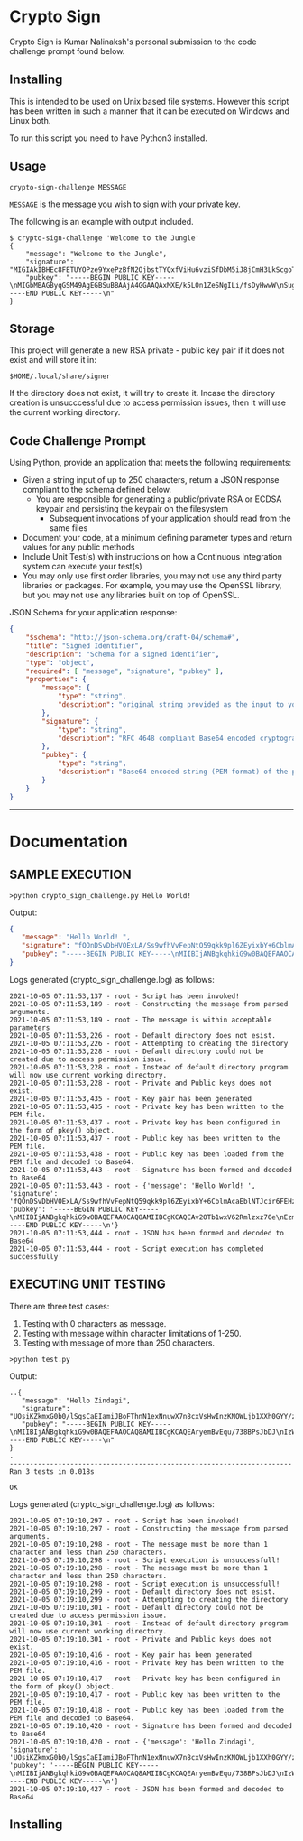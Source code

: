 Crypto Sign
===========

Crypto Sign is Kumar Nalinaksh's personal submission to the code challenge prompt found below.

Installing
----------

This is intended to be used on Unix based file systems.
However this script has been written in such a manner that it can be executed on Windows and Linux both.

To run this script you need to have Python3 installed.


Usage
-----

    crypto-sign-challenge MESSAGE

`MESSAGE` is the message you wish to sign with your private key.  

The following is an example with output included.

```
$ crypto-sign-challenge 'Welcome to the Jungle'
{
    "message": "Welcome to the Jungle",
    "signature": "MIGIAkIBHEc8FETUYOPze9YxePzBfN2OjbstTYQxfViHu6vziSfDbM5iJ8jCmH3LkScgoTNCRBAMBY407jDC/fYq88iN22cCQgCmytbObfzxtHWHpcYFvOb3PHHDKlv+rtAZJ/+AdxBvihjY/xRDi1PH8GhyEgzW7xzJ1KF7BhqmeMwH9pXUCx6JiA==",
    "pubkey": "-----BEGIN PUBLIC KEY-----\nMIGbMBAGByqGSM49AgEGBSuBBAAjA4GGAAQAxMXE/k5LOn1ZeSNgILi/fsDyHwwW\nSugmEndN786laNFUJ0Ulzit1FumnY71Op7Gwuqrv+YoqrEwpHtpnV8mLgvEBr9sX\ncNatfZzPtjOLpHzkVfLSCX94E7uNUZx13eigwugCsR87rn94CLRU3GDbLnLO6W4f\n12FkAhynQpvqaWNKpn8=\n-----END PUBLIC KEY-----\n"
}
```

Storage
-------

This project will generate a new RSA private - public key pair if it does not exist and will store
it in:

    $HOME/.local/share/signer

If the directory does not exist, it will try to create it. Incase the directory creation is unsucccessful due to access permission issues, then it will use the current working directory.

Code Challenge Prompt
---------------------

Using Python, provide an application that meets the following
requirements:

  - Given a string input of up to 250 characters, return a JSON response
    compliant to the schema defined below.
    - You are responsible for generating a public/private RSA or ECDSA keypair
      and persisting the keypair on the filesystem
      - Subsequent invocations of your application should read from the same
        files
  - Document your code, at a minimum defining parameter types and return values
    for any public methods
  - Include Unit Test(s) with instructions on how a Continuous Integration
    system can execute your test(s)
  - You may only use first order libraries, you may not use any third party
    libraries or packages.  For example, you may use the OpenSSL library, but
    you may not use any libraries built on top of OpenSSL.

JSON Schema for your application response:

```json
{
    "$schema": "http://json-schema.org/draft-04/schema#",
    "title": "Signed Identifier",
    "description": "Schema for a signed identifier",
    "type": "object",
    "required": [ "message", "signature", "pubkey" ],
    "properties": {
        "message": {
            "type": "string",
            "description": "original string provided as the input to your app"
        },
        "signature": {
            "type": "string",
            "description": "RFC 4648 compliant Base64 encoded cryptographic signature of the input, calculated using the private key and the SHA256 digest of the input"
        },
        "pubkey": {
            "type": "string",
            "description": "Base64 encoded string (PEM format) of the public key generated from the private key used to create the digital signature"
        }
    }
}
```


----------------------------------------------------------------------------------------------------------------------


Documentation
=============

SAMPLE EXECUTION
---------------------

```
>python crypto_sign_challenge.py Hello World!
```

Output:

```json
{
   "message": "Hello World! ",
   "signature": "fQOnDSvDbHVOExLA/Ss9wfhVvFepNtQ59qkk9pl6ZEyixbY+6CblmAcaEblNTJcir6FEHzslph7z\nsGawOVh7/WPUF6gg3Inl+hASmlzIkCBDLAr1smbbahoVv9BMqMWiaapHS1A3/Mo45ddrx8DxIp4K\n7nOh4sa0wdjynB0teI5UnfEUFUwmdx+ENuRScc5tUhr9kUdk9+SOXn88T8M77W4sfG7UF7lVHwmT\nv5YbiDSLFq3khY9OzI/Pe2d8IP0DKBBfg6WrecWyKJVmhfUafq9OskRX/knVYhvkHntIzB81AdnS\nH3GpiddlPO8KHnq8059fCbEiPGVUIj9C2Bk5cQ==\n",
   "pubkey": "-----BEGIN PUBLIC KEY-----\nMIIBIjANBgkqhkiG9w0BAQEFAAOCAQ8AMIIBCgKCAQEAv2OTb1wxV62Rmlzxz70e\nEzmAWcBdixjqivrczJo9FeJpQjcV97XWFi6lJKpYkBiAOT8sYiWxNFaoDd1l5utO\ntrVEV9z3ZP4OrOOnLQjmIB6oaAKCIwUD2jdKb+1dl35f3CzQMEQoxefSsygYHLnv\nDv/wB9YzG6WHiqiqJnMeDLbPd2azgeOUrxGDnNNDf3olJVOzp5sEqauHfFXAP3JL\nhCfD44ATRH1tySSvj3TziFOyjNfDD4/6RZfnloyozVco2zOG7uiEcsg8fVIy7vBm\n1fFxNWleTfvEsS8YpLJ31WkYyiMJAcIbZhrnvhIK/Kt2cAbDcKBOUcvSaTacIUAr\nfwIDAQAB\n-----END PUBLIC KEY-----\n"
}
```

Logs generated (crypto_sign_challenge.log) as follows:

```log
2021-10-05 07:11:53,137 - root - Script has been invoked!
2021-10-05 07:11:53,189 - root - Constructing the message from parsed arguments.
2021-10-05 07:11:53,189 - root - The message is within acceptable parameters
2021-10-05 07:11:53,226 - root - Default directory does not esist.
2021-10-05 07:11:53,226 - root - Attempting to creating the directory
2021-10-05 07:11:53,228 - root - Default directory could not be created due to access permission issue.
2021-10-05 07:11:53,228 - root - Instead of default directory program will now use current working directory.
2021-10-05 07:11:53,228 - root - Private and Public keys does not exist.
2021-10-05 07:11:53,435 - root - Key pair has been generated
2021-10-05 07:11:53,435 - root - Private key has been written to the PEM file.
2021-10-05 07:11:53,437 - root - Private key has been configured in the form of pkey() object.
2021-10-05 07:11:53,437 - root - Public key has been written to the PEM file.
2021-10-05 07:11:53,438 - root - Public key has been loaded from the PEM file and decoded to Base64.
2021-10-05 07:11:53,443 - root - Signature has been formed and decoded to Base64
2021-10-05 07:11:53,443 - root - {'message': 'Hello World! ', 'signature': 'fQOnDSvDbHVOExLA/Ss9wfhVvFepNtQ59qkk9pl6ZEyixbY+6CblmAcaEblNTJcir6FEHzslph7z\nsGawOVh7/WPUF6gg3Inl+hASmlzIkCBDLAr1smbbahoVv9BMqMWiaapHS1A3/Mo45ddrx8DxIp4K\n7nOh4sa0wdjynB0teI5UnfEUFUwmdx+ENuRScc5tUhr9kUdk9+SOXn88T8M77W4sfG7UF7lVHwmT\nv5YbiDSLFq3khY9OzI/Pe2d8IP0DKBBfg6WrecWyKJVmhfUafq9OskRX/knVYhvkHntIzB81AdnS\nH3GpiddlPO8KHnq8059fCbEiPGVUIj9C2Bk5cQ==\n', 'pubkey': '-----BEGIN PUBLIC KEY-----\nMIIBIjANBgkqhkiG9w0BAQEFAAOCAQ8AMIIBCgKCAQEAv2OTb1wxV62Rmlzxz70e\nEzmAWcBdixjqivrczJo9FeJpQjcV97XWFi6lJKpYkBiAOT8sYiWxNFaoDd1l5utO\ntrVEV9z3ZP4OrOOnLQjmIB6oaAKCIwUD2jdKb+1dl35f3CzQMEQoxefSsygYHLnv\nDv/wB9YzG6WHiqiqJnMeDLbPd2azgeOUrxGDnNNDf3olJVOzp5sEqauHfFXAP3JL\nhCfD44ATRH1tySSvj3TziFOyjNfDD4/6RZfnloyozVco2zOG7uiEcsg8fVIy7vBm\n1fFxNWleTfvEsS8YpLJ31WkYyiMJAcIbZhrnvhIK/Kt2cAbDcKBOUcvSaTacIUAr\nfwIDAQAB\n-----END PUBLIC KEY-----\n'}
2021-10-05 07:11:53,444 - root - JSON has been formed and decoded to Base64
2021-10-05 07:11:53,444 - root - Script execution has completed successfully!
```


EXECUTING UNIT TESTING
---------------------

There are three test cases:
1. Testing with 0 characters as message.
2. Testing with message within character limitations of 1-250.
3. Testing with message of more than 250 characters.

```
>python test.py
```

Output:

```
..{
   "message": "Hello Zindagi",
   "signature": "UOsiKZkmxG0b0/lSgsCaEIamiJBoFThnN1exNnuwX7n8cxVsHwInzKNOWLjb1XXh0GYY/za88uPR\nSUngZVeYmM7x5N092BdPZkj9+BXnm1idzDM92E9xk2KCGzHsyhPnsjeK4tq574GJgV22xm9+duY+\nKNuEbs6VdH2LikhDfJL1FYCOeOfRGbpBCo27f+A8ELPK7EWiJNvN3IJ2vO8mTHqdyvAlAKxK3krY\nITDnYJm+31kv+bClipJqEWWV1TEnpNgXiQ480XvKsMWFSwIrTrRKfx5eVJ5k+dw00yn74eLrDzRq\nxYp8VJDISwLfl72sQsLXrXKOryUIb6dUcTR7kw==\n",
   "pubkey": "-----BEGIN PUBLIC KEY-----\nMIIBIjANBgkqhkiG9w0BAQEFAAOCAQ8AMIIBCgKCAQEAryemBvEqu/738BPsJbDJ\nIzWLIWKvthlDadk7UZfBHisTW/SCrdBa9oMsXhg0WhCLOYE+s2lPvNJ1oTX3BeLp\nxs2f9VrscVBLiK7yO+remGn0ZSgdRtm1zTHIoQphYHEBhZjduWbvDMWpgF9dEfM1\nBXay2ENb9SDFMmGKr64kGeod/h6nxvBXGohEpyEmwyx4U049kPW9kSzcR/H6+Ys/\nkS8Y6aHLoh3fVYFOplibtOOCtcYxMmT9vuA2vr7cSO3i5KkeYJXOkllCK4IC5HVC\nZkhp7jdXL/Q5IMzdhwZNpjadEshO9/HsD7IvAnGc1M06QadEgHM5BTKHt9nPibDt\nEQIDAQAB\n-----END PUBLIC KEY-----\n"
}
.
----------------------------------------------------------------------
Ran 3 tests in 0.018s

OK
```

Logs generated (crypto_sign_challenge.log) as follows:

```log
2021-10-05 07:19:10,297 - root - Script has been invoked!
2021-10-05 07:19:10,297 - root - Constructing the message from parsed arguments.
2021-10-05 07:19:10,298 - root - The message must be more than 1 character and less than 250 characters.
2021-10-05 07:19:10,298 - root - Script execution is unsuccessfull!
2021-10-05 07:19:10,298 - root - The message must be more than 1 character and less than 250 characters.
2021-10-05 07:19:10,298 - root - Script execution is unsuccessfull!
2021-10-05 07:19:10,299 - root - Default directory does not esist.
2021-10-05 07:19:10,299 - root - Attempting to creating the directory
2021-10-05 07:19:10,301 - root - Default directory could not be created due to access permission issue.
2021-10-05 07:19:10,301 - root - Instead of default directory program will now use current working directory.
2021-10-05 07:19:10,301 - root - Private and Public keys does not exist.
2021-10-05 07:19:10,416 - root - Key pair has been generated
2021-10-05 07:19:10,416 - root - Private key has been written to the PEM file.
2021-10-05 07:19:10,417 - root - Private key has been configured in the form of pkey() object.
2021-10-05 07:19:10,417 - root - Public key has been written to the PEM file.
2021-10-05 07:19:10,418 - root - Public key has been loaded from the PEM file and decoded to Base64.
2021-10-05 07:19:10,420 - root - Signature has been formed and decoded to Base64
2021-10-05 07:19:10,420 - root - {'message': 'Hello Zindagi', 'signature': 'UOsiKZkmxG0b0/lSgsCaEIamiJBoFThnN1exNnuwX7n8cxVsHwInzKNOWLjb1XXh0GYY/za88uPR\nSUngZVeYmM7x5N092BdPZkj9+BXnm1idzDM92E9xk2KCGzHsyhPnsjeK4tq574GJgV22xm9+duY+\nKNuEbs6VdH2LikhDfJL1FYCOeOfRGbpBCo27f+A8ELPK7EWiJNvN3IJ2vO8mTHqdyvAlAKxK3krY\nITDnYJm+31kv+bClipJqEWWV1TEnpNgXiQ480XvKsMWFSwIrTrRKfx5eVJ5k+dw00yn74eLrDzRq\nxYp8VJDISwLfl72sQsLXrXKOryUIb6dUcTR7kw==\n', 'pubkey': '-----BEGIN PUBLIC KEY-----\nMIIBIjANBgkqhkiG9w0BAQEFAAOCAQ8AMIIBCgKCAQEAryemBvEqu/738BPsJbDJ\nIzWLIWKvthlDadk7UZfBHisTW/SCrdBa9oMsXhg0WhCLOYE+s2lPvNJ1oTX3BeLp\nxs2f9VrscVBLiK7yO+remGn0ZSgdRtm1zTHIoQphYHEBhZjduWbvDMWpgF9dEfM1\nBXay2ENb9SDFMmGKr64kGeod/h6nxvBXGohEpyEmwyx4U049kPW9kSzcR/H6+Ys/\nkS8Y6aHLoh3fVYFOplibtOOCtcYxMmT9vuA2vr7cSO3i5KkeYJXOkllCK4IC5HVC\nZkhp7jdXL/Q5IMzdhwZNpjadEshO9/HsD7IvAnGc1M06QadEgHM5BTKHt9nPibDt\nEQIDAQAB\n-----END PUBLIC KEY-----\n'}
2021-10-05 07:19:10,427 - root - JSON has been formed and decoded to Base64
```



Installing
----------